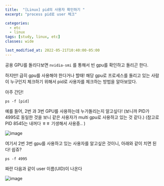 ```yaml
---
title:  "[Linux] pid의 사용자 확인하기 "
excerpt: "process pid로 user 체크"

categories:
  - etc
  - linux
tags: [study, linux, etc]
classes: wide

last_modified_at: 2022-05-21T10:40:00-05:00
---
```


공용 GPU를 돌리다보면 `nvidia-smi` 를 통해서 빈 gpu를 확인하고 돌리곤 한다.

하지만! 급히 gpu를 사용해야 한다거나 할때! 해당 gpu로 프로세스를 돌리고 있는 사람이 누구인지 체크하기 위해서 pid로 사용자를 체크하는 방법을 알아보았다.

아주 간단!

~~~
ps -f [pid]
~~~

예를 들어, 2번 과 3번 GPU를 사용하는데 누가돌리는지 알고싶다! (보니까 PID가 4995로 동일한 것을 보니 같은 사용자가 multi gpu로 사용하고 있는 것 같다.)
(참고로 PID 8545는 내꺼다 ㅎㅎ 기생해서 사용중.. )

![image](https://user-images.githubusercontent.com/53431568/169650657-98f6377c-cc71-4dec-958f-a75ca33a28c0.png)

여기서 2번 3번 gpu를 사용하고 있는 사용자를 알고싶은 것이니, 아래와 같이 치면 된다! 쉽쥬?

~~~
ps -f 4995 
~~~

짜란 다음과 같이 user 이름(UID)이 나온다

![image](https://user-images.githubusercontent.com/53431568/169650715-5138d0a8-ca16-40d2-b642-d4b1c80211c8.png)

